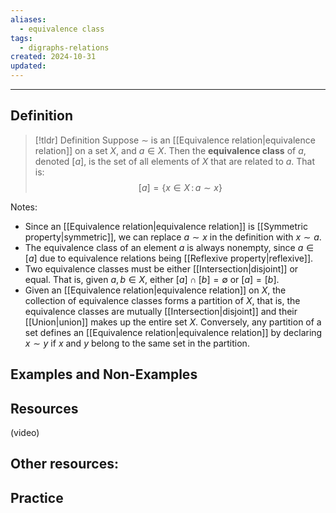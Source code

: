 ```yaml
---
aliases:
  - equivalence class
tags:
  - digraphs-relations
created: 2024-10-31
updated:
---
```

---
## Definition 

> [!tldr] Definition
> Suppose $\sim$ is an [[Equivalence relation|equivalence relation]] on a set $X$, and $a \in X$. Then the **equivalence class** of $a$, denoted $[a]$,  is the set of all elements of $X$ that are related to $a$. That is: 
> $$[a] = \{ x \in X \, : \, a \sim x \}$$

Notes: 
- Since an [[Equivalence relation|equivalence relation]] is [[Symmetric property|symmetric]], we can replace $a \sim x$ in the definition with $x \sim a$. 
- The equivalence class of an element $a$ is always nonempty, since $a \in [a]$ due to equivalence relations being [[Reflexive property|reflexive]]. 
- Two equivalence classes must be either [[Intersection|disjoint]] or equal. That is, given $a,b \in X$, either $[a] \cap [b] = \emptyset$ or $[a] = [b]$. 
- Given an [[Equivalence relation|equivalence relation]] on $X$, the collection of equivalence classes forms a partition of $X$, that is, the equivalence classes are mutually [[Intersection|disjoint]] and their [[Union|union]] makes up the entire set $X$. Conversely, any partition of a set defines an [[Equivalence relation|equivalence relation]] by declaring $x \sim y$ if $x$ and $y$ belong to the same set in the partition. 

## Examples and Non-Examples

## Resources 

(video)

Other resources: 
- 

## Practice 
